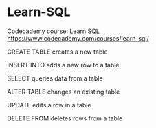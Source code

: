 # Learn-SQL
Codecademy course: Learn SQL
https://www.codecademy.com/courses/learn-sql/

CREATE TABLE creates a new table

INSERT INTO adds a new row to a table

SELECT queries data from a table

ALTER TABLE changes an existing table

UPDATE edits a row in a table

DELETE FROM deletes rows from a table
